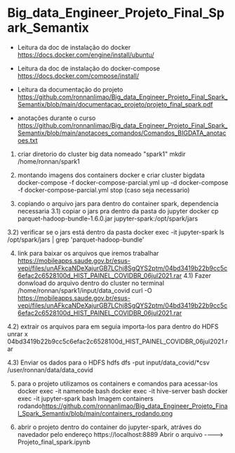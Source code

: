 # Big_data_Engineer_Projeto_Final_Spark_Semantix

* Leitura da doc de instalação do docker
https://docs.docker.com/engine/install/ubuntu/

* Leitura da doc de instalação do docker-compose
https://docs.docker.com/compose/install/

* Leitura da documentação do projeto
https://github.com/ronnanlimao/Big_data_Engineer_Projeto_Final_Spark_Semantix/blob/main/documentacao_projeto/projeto_final_spark.pdf

* anotações durante o curso
https://github.com/ronnanlimao/Big_data_Engineer_Projeto_Final_Spark_Semantix/blob/main/anotacoes_comandos/Comandos_BIGDATA_anotacoes.txt

1) criar diretorio do cluster big data nomeado "spark1"
mkdir /home/ronnan/spark1

2) montando imagens dos containers docker e criar cluster bigdata
docker-compose -f docker-compose-parcial.yml up -d
docker-compose -f docker-compose-parcial.yml stop (caso seja necessario)

3) copiando o arquivo jars para dentro do container spark, dependencia necessaria
3.1) copiar o jars pra dentro da pasta do jupyter
docker cp parquet-hadoop-bundle-1.6.0.jar jupyter-spark:/opt/spark/jars

3.2) verificar se o jars está dentro da pasta
docker exec -it jupyter-spark ls /opt/spark/jars | grep 'parquet-hadoop-bundle'

4) link para baixar os arquivos que iremos trabalhar
https://mobileapps.saude.gov.br/esus-vepi/files/unAFkcaNDeXajurGB7LChj8SgQYS2ptm/04bd3419b22b9cc5c6efac2c6528100d_HIST_PAINEL_COVIDBR_06jul2021.rar
4.1) Fazer donwload do arquivo dentro do cluster no terminal
/home/ronnan/spark1/input/data_covid
curl -O https://mobileapps.saude.gov.br/esus-vepi/files/unAFkcaNDeXajurGB7LChj8SgQYS2ptm/04bd3419b22b9cc5c6efac2c6528100d_HIST_PAINEL_COVIDBR_06jul2021.rar

4.2) extrair os arquivos para em seguia importa-los para dentro do HDFS
unrar x 04bd3419b22b9cc5c6efac2c6528100d_HIST_PAINEL_COVIDBR_06jul2021.rar

4.3) Enviar os dados para o HDFS
hdfs dfs -put input/data_covid/*csv /user/ronnan/data/data_covid

5) para o projeto utilizamos os containers e comandos para acessar-los
docker exec -it namenode bash
docker exec -it hive-server bash
docker exec -it jupyter-spark bash
Imagem containers rodando<https://github.com/ronnanlimao/Big_data_Engineer_Projeto_Final_Spark_Semantix/blob/main/containers_rodando.png>

6) abrir o projeto dentro do container do jupyter-spark, atráves do navedador pelo endereço
https://localhost:8889
Abrir o arquivo ----> Projeto_final_spark.ipynb
